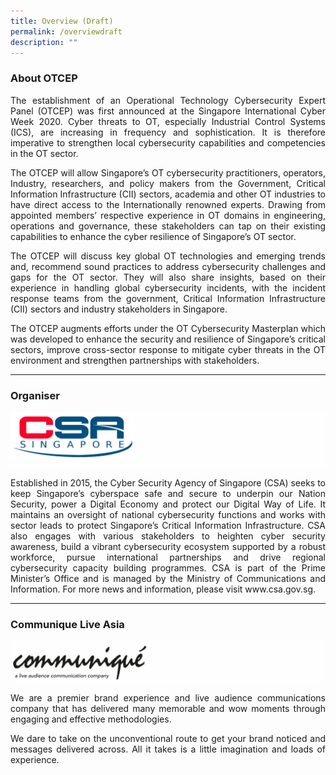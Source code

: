 ```yaml
---
title: Overview (Draft)
permalink: /overviewdraft
description: ""
---
```

### About OTCEP

<p style="text-align:justify">The establishment of an Operational Technology Cybersecurity Expert Panel (OTCEP) was first announced at the Singapore International Cyber Week 2020. Cyber threats to OT, especially Industrial Control Systems (ICS), are increasing in frequency and sophistication. It is therefore imperative to strengthen local cybersecurity capabilities and competencies in the OT sector.</p>

<p style="text-align:justify">The OTCEP will allow Singapore’s OT cybersecurity practitioners, operators, Industry, researchers, and policy makers from the Government, Critical Information Infrastructure (CII) sectors, academia and other OT industries to have direct access to the Internationally renowned experts. Drawing from appointed members’ respective experience in OT domains in engineering, operations and governance, these stakeholders can tap on their existing capabilities to enhance the cyber resilience of Singapore’s OT sector.</p>

<p style="text-align:justify">The OTCEP will discuss key global OT technologies and emerging trends and, recommend sound practices to address cybersecurity challenges and gaps for the OT sector. They will also share insights, based on their experience in handling global cybersecurity incidents, with the incident response teams from the government, Critical Information Infrastructure (CII) sectors and industry stakeholders in Singapore. 
</p>

<p style="text-align:justify">The OTCEP augments efforts under the OT Cybersecurity Masterplan which was developed to enhance the security and resilience of Singapore’s critical sectors, improve cross-sector response to mitigate cyber threats in the OT environment and strengthen partnerships with stakeholders.
</p>

--- 

###  Organiser

![csa_logo](/images/Organiser%20Logo/about_csa.png)
<p style="text-align:justify">Established in 2015, the Cyber Security Agency of Singapore (CSA) seeks to keep Singapore’s cyberspace safe and secure to underpin our Nation Security, power a Digital Economy and protect our Digital Way of Life. It maintains an oversight of national cybersecurity functions and works with sector leads to protect Singapore’s Critical Information Infrastructure. CSA also engages with various stakeholders to heighten cyber security awareness, build a vibrant cybersecurity ecosystem supported by a robust workforce, pursue international partnerships and drive regional cybersecurity capacity building programmes. CSA is part of the Prime Minister’s Office and is managed by the Ministry of Communications and Information. For more news and information, please visit www.csa.gov.sg. </p>

--- 

###  Communique Live Asia
![CLA](/images/Organiser%20Logo/CLA_logo.png)

<p style="text-align:justify">We are a premier brand experience and live audience communications company that has delivered many memorable and wow moments through engaging and effective methodologies.</p>
<p style="text-align:justify">
We dare to take on the unconventional route to get your brand noticed and messages delivered across. All it takes is a little imagination and loads of experience.</p>